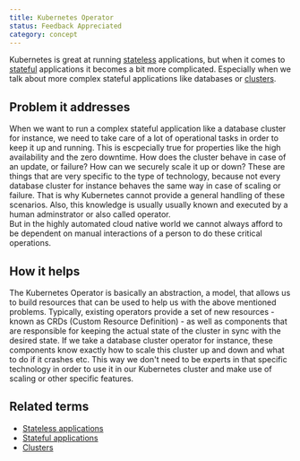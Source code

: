 ```yaml
---
title: Kubernetes Operator
status: Feedback Appreciated
category: concept
---
```


Kubernetes is great at running [stateless](/stateless-apps/) applications, 
but when it comes to [stateful](/stateful-apps/) applications it becomes a bit more complicated. 
Especially when we talk about more complex stateful applications like databases or [clusters](/cluster/). 

## Problem it addresses

When we want to run a complex stateful application like a database cluster for instance, 
we need to take care of a lot of operational tasks in order to keep it up and running. 
This is escpecially true for properties like the high availability and the zero downtime. 
How does the cluster behave in case of an update, or failure? 
How can we securely scale it up or down? 
These are things that are very specific to the type of technology, 
because not every database cluster for instance behaves the same way in case of scaling or failure. 
That is why Kubernetes cannot provide a general handling of these scenarios. 
Also, this knowledge is usually usually known and executed by a human adminstrator or also called operator.  
But in the highly automated cloud native world we cannot always afford to be dependent on manual interactions of a person to do these critical operations. 

## How it helps

The Kubernetes Operator is basically an abstraction, a model, 
that allows us to build resources that can be used to help us with the above mentioned problems. 
Typically, existing operators provide a set of new resources - known as CRDs (Custom Resource Definition) - 
as well as components that are responsible for keeping the actual state of the cluster in sync with the desired state. 
If we take a database cluster operator for instance, 
these components know exactly how to scale this cluster up and down 
and what to do if it crashes etc. 
This way we don't need to be experts in that specific technology in order to use it in our Kubernetes cluster and make use of scaling or other specific features. 

## Related terms

* [Stateless applications](/stateless-apps/)
* [Stateful applications](/stateful-apps/)
* [Clusters](/cluster/)